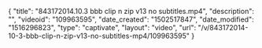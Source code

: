 {
    "title": "843172014.10.3 bbb clip n zip v13 no subtitles.mp4",
    "description": "",
    "videoid": "109963595",
    "date_created": "1502517847",
    "date_modified": "1516296823",
    "type": "captivate",
    "layout": "video",
    "url": "\/v\/843172014-10-3-bbb-clip-n-zip-v13-no-subtitles-mp4\/109963595"
}